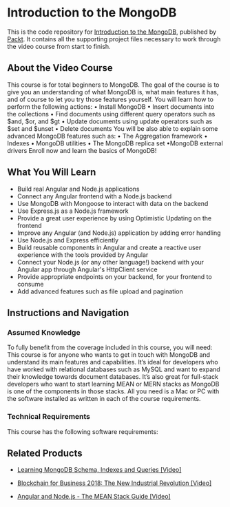 # Introduction to the MongoDB
This is the code repository for [Introduction to the MongoDB](https://www.packtpub.com/application-development/angular-and-nodejs-mean-stack-guide-video?utm_source=github&utm_medium=repository&utm_campaign=9781789959741), published by [Packt](https://www.packtpub.com/?utm_source=github). It contains all the supporting project files necessary to work through the video course from start to finish.
## About the Video Course
This course is for total beginners to MongoDB. The goal of the course is to give you an understanding of what MongoDB is, what main features it has, and of course to let you try those features yourself. You will learn how to perform the following actions:
• Install MongoDB
• Insert documents into the collections
• Find documents using different query operators such as $and, $or, and $gt
• Update documents using update operators such as $set and $unset
• Delete documents
You will be also able to explain some advanced MongoDB features such as:
• The Aggregation framework
• Indexes
• MongoDB utilities
• The MongoDB replica set
•MongoDB external drivers
Enroll now and learn the basics of MongoDB!

<H2>What You Will Learn</H2>
<DIV class=book-info-will-learn-text>
<UL>
<LI>Build real Angular and Node.js applications 
<LI>Connect any Angular frontend with a Node.js backend 
<LI>Use MongoDB with Mongoose to interact with data on the backend 
<LI>Use Express.js as a Node.js framework 
<LI>Provide a great user experience by using Optimistic Updating on the frontend 
<LI>Improve any Angular (and Node.js) application by adding error handling 
<LI>Use Node.js and Express efficiently 
<LI>Build reusable components in Angular and create a reactive user experience with the tools provided by Angular 
<LI>Connect your Node.js (or any other language!) backend with your Angular app through Angular's HttpClient service 
<LI>Provide appropriate endpoints on your backend, for your frontend to consume 
<LI>Add advanced features such as file upload and pagination </LI></UL></DIV>

## Instructions and Navigation
### Assumed Knowledge
To fully benefit from the coverage included in this course, you will need:<br/>
This course is for anyone who wants to get in touch with MongoDB and understand its main features and capabilities. It’s ideal for developers who have worked with relational databases such as MySQL and want to expand their knowledge towards document databases. It’s also great for full-stack developers who want to start learning MEAN or MERN stacks as MongoDB is one of the components in those stacks. All you need is a Mac or PC with the software installed as written in each of the course requirements.	
### Technical Requirements
This course has the following software requirements:<br/>
           

## Related Products
* [Learning MongoDB Schema, Indexes and Queries [Video]](https://www.packtpub.com/application-development/angular-and-nodejs-mean-stack-guide-video?utm_source=github&utm_medium=repository&utm_campaign=9781789959741)

* [Blockchain for Business 2018: The New Industrial Revolution [Video]](https://www.packtpub.com/application-development/angular-and-nodejs-mean-stack-guide-video?utm_source=github&utm_medium=repository&utm_campaign=9781789959741)

* [Angular and Node.js - The MEAN Stack Guide [Video]](https://www.packtpub.com/application-development/angular-and-nodejs-mean-stack-guide-video?utm_source=github&utm_medium=repository&utm_campaign=9781789959741)

